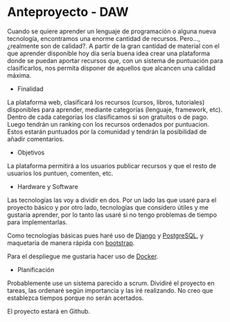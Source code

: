 # Anteproyecto - DAW

Cuando se quiere aprender un lenguaje de programación o alguna nueva tecnología, encontramos una enorme cantidad de recursos. Pero..., ¿realmente son de calidad?. A partir de la gran cantidad de material con el que aprender disponible hoy día sería buena idea crear una plataforma donde se puedan aportar recursos que, con un sistema de puntuación para clasificarlos, nos permita disponer de aquellos que alcancen una calidad máxima.

- Finalidad

La plataforma web, clasificará los recursos (cursos, libros, tutoriales) disponibles para aprender, mediante categorías (lenguaje, framework, etc). Dentro de cada categorías los clasificamos si son gratuitos o de pago. Luego tendrán un ranking con los recursos ordenados por puntuacion. Estos estarán puntuados por la comunidad y tendrán la posibilidad de añadir comentarios.

- Objetivos

La plataforma permitirá a los usuarios publicar recursos y que el resto de usuarios los puntuen, comenten, etc.

- Hardware y Software

Las tecnologías las voy a dividir en dos. Por un lado las que usaré para el proyecto básico y por otro lado, tecnologías que considero útiles y me gustaria aprender, por lo tanto las usaré si no tengo problemas de tiempo para implementarlas.

Como tecnologías básicas pues haré uso de [Django](https://www.djangoproject.com/) y [PostgreSQL](https://www.postgresql.org/), y maquetaría de manera rápida con [bootstrap](https://getbootstrap.com/).

Para el despliegue me gustaria hacer uso de [Docker](https://www.docker.com/).

- Planificación

Probablemente use un sistema parecido a scrum. Dividiré el proyecto en tareas, las ordenaré según importancia y las iré realizando. No creo que establezca tiempos porque no serán acertados.

El proyecto estará en Github.